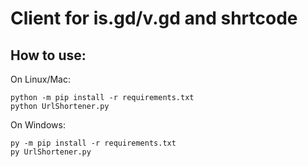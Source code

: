 # Client for is.gd/v.gd and shrtcode

## How to use:

On Linux/Mac:
```
python -m pip install -r requirements.txt
python UrlShortener.py
```

On Windows:
```
py -m pip install -r requirements.txt
py UrlShortener.py